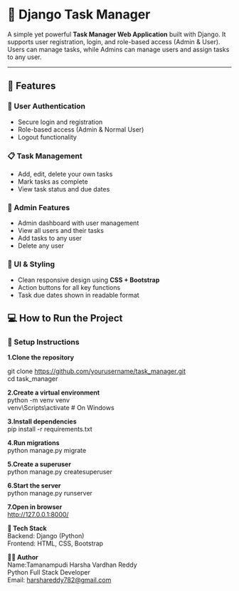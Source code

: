 # 📝 Django Task Manager

A simple yet powerful **Task Manager Web Application** built with Django. It supports user registration, login, and role-based access (Admin & User). Users can manage tasks, while Admins can manage users and assign tasks to any user.

---

## 🚀 Features

### 👤 User Authentication
- Secure login and registration
- Role-based access (Admin & Normal User)
- Logout functionality

### 📋 Task Management
- Add, edit, delete your own tasks
- Mark tasks as complete
- View task status and due dates

### 👑 Admin Features
- Admin dashboard with user management
- View all users and their tasks
- Add tasks to any user
- Delete any user

### 💅 UI & Styling
- Clean responsive design using **CSS + Bootstrap**
- Action buttons for all key functions
- Task due dates shown in readable format


## 💻 How to Run the Project

### 🔧 Setup Instructions

**1.Clone the repository**

git clone https://github.com/yourusername/task_manager.git<br>
cd task_manager

**2.Create a virtual environment**<br>
python -m venv venv<br>
venv\Scripts\activate  # On Windows

**3.Install dependencies**<br>
pip install -r requirements.txt

**4.Run migrations**<br>
python manage.py migrate

**5.Create a superuser**<br>
python manage.py createsuperuser

**6.Start the server**<br>
python manage.py runserver

**7.Open in browser**<br>
http://127.0.0.1:8000/

**📌 Tech Stack**<br>
Backend: Django (Python)<br>
Frontend: HTML, CSS, Bootstrap

**🧑‍💻 Author**<br>
Name:Tamanampudi Harsha Vardhan Reddy<br>
Python Full Stack Developer<br>
Email: harshareddy782@gmail.com

